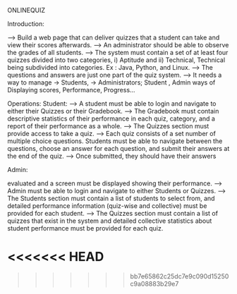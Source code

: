 ONLINEQUIZ

Introduction:

   --> Build a web page that can deliver quizzes that a student can take and view their scores 
afterwards. 
   --> An administrator should be able to observe the grades of all students.
   --> The system must contain a set of at least four quizzes divided into two categories, 
        i)  Aptitude and 
        ii) Technical, 
            Technical being subdivided into categories.
            Ex : Java, Python, and Linux.
   --> The questions and answers are just one part of the quiz system.
   --> It needs a way to manage 
        -> Students, 
        -> Administrators;
           Student , Admin ways of 
             Displaying scores, 
             Performance, 
             Progress…
             
Operations:
   Student:
     --> A student must be able to login and navigate to either their Quizzes or their Gradebook.
     --> The Gradebook must contain descriptive statistics of their performance in each quiz, category, 
and a report of their performance as a whole. 
     --> The Quizzes section must provide access to take a quiz. 
     --> Each quiz consists of a set number of multiple choice questions. Students must 
be able to navigate between the questions, choose an answer for each question, and submit 
their answers at the end of the quiz. 
     --> Once submitted, they should have their answers
   
   Admin:
   
evaluated and a screen must be displayed showing their performance.
     --> Admin must be able to login and navigate to either Students or Quizzes. 
     --> The Students section must contain a list of students to select from, and detailed performance 
information (quiz-wise and collective) must be provided for each student. 
     --> The Quizzes section must contain a list of quizzes that exist in the system and detailed collective 
statistics about student performance must be provided for each quiz.




<<<<<<< HEAD
=======



































































































>>>>>>> bb7e65862c25dc7e9c090d15250c9a08883b29e7

